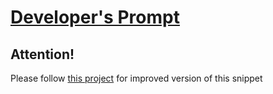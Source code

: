 [Developer's Prompt](http://irfandurmus.com/projects/developers-prompt/) 
======================================================================================

Attention! 
--------------------------------------

Please follow [this project](http://github.com/irfan/developers-prompt) for improved version of this snippet


